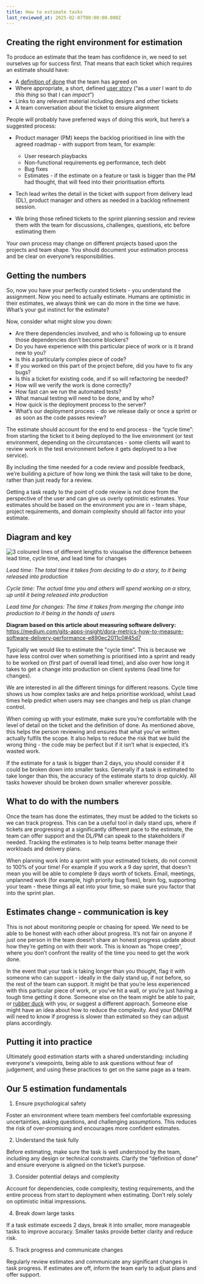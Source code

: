 ```yaml
---
title: How to estimate tasks
last_reviewed_at: 2025-02-07T00:00:00.000Z
---
```

## Creating the right environment for estimation

To produce an estimate that the team has confidence in, we need to set ourselves up for success first. That means that each ticket which requires an estimate should have:

* A [definition of done](https://www.atlassian.com/agile/project-management/definition-of-done) that the team has agreed on
* Where appropriate, a short, defined [user story](https://www.atlassian.com/agile/project-management/user-stories) (“as a *user* I want to *do this thing* so that I can *impact*”)
* Links to any relevant material including designs and other tickets
* A team conversation about the ticket to ensure alignment

People will probably have preferred ways of doing this work, but here’s a suggested process:

* Product manager (PM) keeps the backlog prioritised in line with the agreed roadmap - with support from team, for example:

  * User research playbacks
  * Non-functional requirements eg performance, tech debt
  * Bug fixes
  * Estimates - if the estimate on a feature or task is bigger than the PM had thought, that will feed into their prioritisation efforts
* Tech lead writes the detail in the ticket with support from delivery lead (DL), product manager and others as needed in a backlog refinement session.
* We bring those refined tickets to the sprint planning session and review them with the team for discussions, challenges, questions, etc before estimating them

Your own process may change on different projects based upon the projects and team shape. You should document your estimation process and be clear on everyone’s responsibilities.

## Getting the numbers

So, now you have your perfectly curated tickets - you understand the assignment. Now you need to actually estimate. Humans are optimistic in their estimates, we always think we can do more in the time we have. What’s your gut instinct for the estimate?

Now, consider what might slow you down:

* Are there dependencies involved, and who is following up to ensure those dependencies don’t become blockers?
* Do you have experience with this particular piece of work or is it brand new to you?
* Is this a particularly complex piece of code?
* If you worked on this part of the project before, did you have to fix any bugs?
* Is this a ticket for existing code, and if so will refactoring be needed?
* How will we verify the work is done correctly?
* How fast can we run the automated tests?
* What manual testing will need to be done, and by who?
* How quick is the deployment process to the server?
* What’s our deployment process - do we release daily or once a sprint or as soon as the code passes review?

The estimate should account for the end to end process - the “cycle time”: from starting the ticket to it being deployed to the live environment (or test environment, depending on the circumstances - some clients will want to review work in the test environment before it gets deployed to a live service).

By including the time needed for a code review and possible feedback, we’re building a picture of how long we think the task will take to be done, rather than just ready for a review.

Getting a task ready to the point of code review is not done from the perspective of the user and can give us overly optimistic estimates. Your estimates should be based on the environment you are in - team shape, project requirements, and domain complexity should all factor into your estimate.

## Diagram and key

![3 coloured lines of different lengths to visualise the difference between lead time, cycle time, and lead time for changes](/assets/images/metrics.webp "The different metrics of software delivery")

*Lead time: The total time it takes from deciding to do a story, to it being released into production*

*Cycle time: The actual time you and others will spend working on a story, up until it being released into production*

*Lead time for changes: The time it takes from merging the change into production to it being in the hands of users*

**Diagram based on this article about measuring software delivery:** <https://medium.com/gits-apps-insight/dora-metrics-how-to-measure-software-delivery-performance-e890ec2011c0#45d7> 

Typically we would like to estimate the "cycle time". This is because we have less control over when something is prioritised into a sprint and ready to be worked on (first part of overall lead time), and also over how long it takes to get a change into production on client systems (lead time for changes).

We are interested in all the different timings for different reasons. Cycle time shows us how complex tasks are and helps prioritise workload, whilst Lead times help predict when users may see changes and help us plan change control.

When coming up with your estimate, make sure you’re comfortable with the level of detail on the ticket and the definition of done. As mentioned above, this helps the person reviewing and ensures that what you’ve written actually fulfils the scope. It also helps to reduce the risk that we build the wrong thing - the code may be perfect but if it isn’t what is expected, it’s wasted work.

If the estimate for a task is bigger than 2 days, you should consider if it could be broken down into smaller tasks. Generally if a task is estimated to take longer than this, the accuracy of the estimate starts to drop quickly. All tasks however should be broken down smaller wherever possible.

## What to do with the numbers

Once the team has done the estimates, they must be added to the tickets so we can track progress. This can be a useful tool in daily stand ups, where if tickets are progressing at a significantly different pace to the estimate, the team can offer support and the DL/PM can speak to the stakeholders if needed. Tracking the estimates is to help teams better manage their workloads and delivery plans.

When planning work into a sprint with your estimated tickets, do not commit to 100% of your time! For example if you work a 9 day sprint, that doesn't mean you will be able to complete 9 days worth of tickets. Email, meetings, unplanned work (for example, high priority bug fixes), brain fog, supporting your team - these things all eat into your time, so make sure you factor that into the sprint plan.

## Estimates change - communication is key

This is not about monitoring people or chasing for speed. We need to be able to be honest with each other about progress. It’s not fair on anyone if just one person in the team doesn’t share an honest progress update about how they’re getting on with their work. This is known as “hope creep”, where you don’t confront the reality of the time you need to get the work done.

In the event that your task is taking longer than you thought, flag it with someone who can support - ideally in the daily stand up, if not before, so the rest of the team can support. It might be that you’re less experienced with this particular piece of work, or you’ve hit a wall, or you’re just having a tough time getting it done. Someone else on the team might be able to pair, or [rubber duck](https://en.wikipedia.org/wiki/Rubber_duck_debugging) with you, or suggest a different approach. Someone else might have an idea about how to reduce the complexity. And your DM/PM will need to know if progress is slower than estimated so they can adjust plans accordingly.

## Putting it into practice

Ultimately good estimation starts with a shared understanding: including everyone's viewpoints, being able to ask questions without fear of judgement, and using these practices to get on the same page as a team.

## Our 5 estimation fundamentals

1. Ensure psychological safety

Foster an environment where team members feel comfortable expressing uncertainties, asking questions, and challenging assumptions. This reduces the risk of over-promising and encourages more confident estimates.

2. Understand the task fully

Before estimating, make sure the task is well understood by the team, including any design or technical constraints. Clarify the “definition of done” and ensure everyone is aligned on the ticket’s purpose.

3. Consider potential delays and complexity

Account for dependencies, code complexity, testing requirements, and the entire process from start to deployment when estimating. Don’t rely solely on optimistic initial impressions.

4. Break down large tasks

If a task estimate exceeds 2 days, break it into smaller, more manageable tasks to improve accuracy. Smaller tasks provide better clarity and reduce risk.

5. Track progress and communicate changes

Regularly review estimates and communicate any significant changes in task progress. If estimates are off, inform the team early to adjust plans and offer support.
